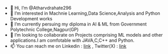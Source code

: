 - 👋 Hi, I’m @Atharvdrahate296
- 👀 I’m interested in Machnie Learning,Data Science,Analysis and Python Development works
- 🌱 I’m currently persuing my diploma in AI & ML from Government Polytechnic College,Nagpur(GP)
- 💞️ I’m looking to collaborate on Projects comprising ML models and other applications.I am comfotable with JAVA,C,C++ and Python.
- 📫 You can reach me on Linkedin : [link](https://www.linkedin.com/in/atharv-rahate-5aa0732a6/) , Twitter(X) : [link](https://twitter.com/Atharv_Rahate)
